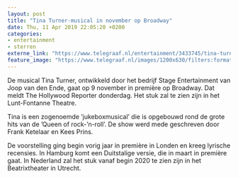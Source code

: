 ```yaml
---
layout: post
title: "Tina Turner-musical in november op Broadway"
date: Thu, 11 Apr 2019 22:05:20 +0200
categories: 
- entertainment 
- sterren 
externe_link: "https://www.telegraaf.nl/entertainment/3433745/tina-turner-musical-in-november-op-broadway"
feature_image: "https://www.telegraaf.nl/images/1200x630/filters:format(jpeg):quality(80)/cdn-kiosk-api.telegraaf.nl/30253b92-5c95-11e9-847b-0218eaf05005.jpg"
---
```


<p class="intro">De musical Tina Turner, ontwikkeld door het bedrijf Stage Entertainment van Joop van den Ende, gaat op 9 november in première op Broadway. Dat meldt The Hollywood Reporter donderdag. Het stuk zal te zien zijn in het Lunt-Fontanne Theatre.</p> <p>Tina is een zogenoemde ’jukeboxmusical’ die is opgebouwd rond de grote hits van de ’Queen of rock-’n-roll’. De show werd mede geschreven door Frank Ketelaar en Kees Prins.</p><p>De voorstelling ging begin vorig jaar in première in Londen en kreeg lyrische recensies. In Hamburg komt een Duitstalige versie, die in maart in première gaat. In Nederland zal het stuk vanaf begin 2020 te zien zijn in het Beatrixtheater in Utrecht.</p>
